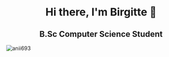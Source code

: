 <h1 align="center">Hi there, I'm Birgitte 👋</h1> 
<h2 align="center">B.Sc Computer Science Student</h2>

<p><img " src="https://github-readme-streak-stats.herokuapp.com/?user=anii693&theme=dark" alt="anii693" /></p>
<!--
**birgilv/birgilv** is a ✨ _special_ ✨ repository because its `README.md` (this file) appears on your GitHub profile.

Here are some ideas to get you started:

- 🔭 I’m currently working on ...
- 🌱 I’m currently learning ...
- 👯 I’m looking to collaborate on ...
- 🤔 I’m looking for help with ...
- 💬 Ask me about ...
- 📫 How to reach me: ...
- 😄 Pronouns: ...
- ⚡ Fun fact: ...
-->
